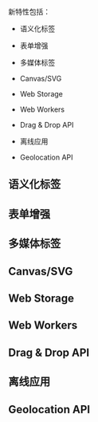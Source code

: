 新特性包括：

- 语义化标签

- 表单增强

- 多媒体标签

- Canvas/SVG

- Web Storage

- Web Workers

- Drag & Drop API

- 离线应用

- Geolocation API

## 语义化标签

## 表单增强

## 多媒体标签

## Canvas/SVG

## Web Storage

## Web Workers

## Drag & Drop API

## 离线应用

## Geolocation API

